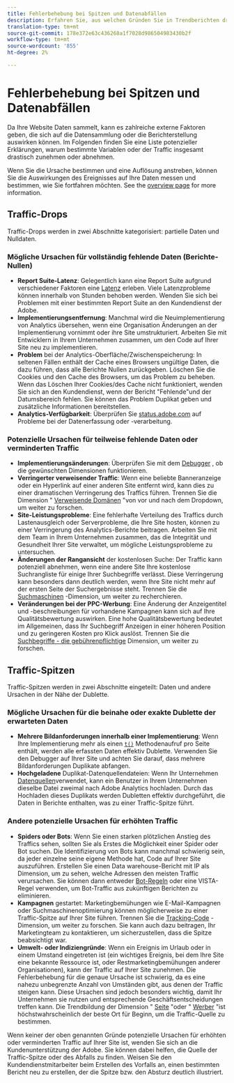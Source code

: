 ```yaml
---
title: Fehlerbehebung bei Spitzen und Datenabfällen
description: Erfahren Sie, aus welchen Gründen Sie in Trendberichten dramatische Steigerungen oder Rückgänge feststellen können.
translation-type: tm+mt
source-git-commit: 178e372e63c436268a1f7028d986504983430b2f
workflow-type: tm+mt
source-wordcount: '855'
ht-degree: 2%

---
```



# Fehlerbehebung bei Spitzen und Datenabfällen

Da Ihre Website Daten sammelt, kann es zahlreiche externe Faktoren geben, die sich auf die Datensammlung oder die Berichterstellung auswirken können. Im Folgenden finden Sie eine Liste potenzieller Erklärungen, warum bestimmte Variablen oder der Traffic insgesamt drastisch zunehmen oder abnehmen.

Wenn Sie die Ursache bestimmen und eine Auflösung anstreben, können Sie die Auswirkungen des Ereignisses auf Ihre Daten messen und bestimmen, wie Sie fortfahren möchten. See the [overview page](overview.md) for more information.

## Traffic-Drops

Traffic-Drops werden in zwei Abschnitte kategorisiert: partielle Daten und Nulldaten.

### Mögliche Ursachen für vollständig fehlende Daten (Berichte-Nullen)

* **Report Suite-Latenz**: Gelegentlich kann eine Report Suite aufgrund verschiedener Faktoren eine [Latenz](../latency.md) erleben. Viele Latenzprobleme können innerhalb von Stunden behoben werden. Wenden Sie sich bei Problemen mit einer bestimmten Report Suite an den Kundendienst der Adobe.
* **Implementierungsentfernung**: Manchmal wird die Neuimplementierung von Analytics übersehen, wenn eine Organisation Änderungen an der Implementierung vornimmt oder ihre Site umstrukturiert. Arbeiten Sie mit Entwicklern in Ihrem Unternehmen zusammen, um den Code auf Ihrer Site neu zu implementieren.
* **Problem** bei der Analytics-Oberfläche/Zwischenspeicherung: In seltenen Fällen enthält der Cache eines Browsers ungültige Daten, die dazu führen, dass alle Berichte Nullen zurückgeben. Löschen Sie die Cookies und den Cache des Browsers, um das Problem zu beheben. Wenn das Löschen Ihrer Cookies/des Cache nicht funktioniert, wenden Sie sich an den Kundendienst, wenn der Bericht &quot;Fehlende&quot;und der Datumsbereich fehlen. Sie können das Problem Duplikat geben und zusätzliche Informationen bereitstellen.
* **Analytics-Verfügbarkeit**: Überprüfen Sie [status.adobe.com](https://status.adobe.com/products/1173/) auf Probleme bei der Datenerfassung oder -verarbeitung.

### Potenzielle Ursachen für teilweise fehlende Daten oder verminderten Traffic

* **Implementierungsänderungen**: Überprüfen Sie mit dem [Debugger](/help/implement/validate/debugger.md) , ob die gewünschten Dimensionen funktionieren.
* **Verringerter verweisender Traffic**: Wenn eine beliebte Banneranzeige oder ein Hyperlink auf einer anderen Site entfernt wird, kann dies zu einer dramatischen Verringerung des Traffics führen. Trennen Sie die Dimension &quot; [Verweisende Domänen](/help/components/dimensions/referring-domain.md) &quot;von vor und nach dem Dropdown, um weiter zu forschen.
* **Site-Leistungsprobleme**: Eine fehlerhafte Verteilung des Traffics durch Lastenausgleich oder Serverprobleme, die Ihre Site hosten, können zu einer Verringerung des Analytics-Berichte beitragen. Arbeiten Sie mit dem Team in Ihrem Unternehmen zusammen, das die Integrität und Gesundheit Ihrer Site verwaltet, um mögliche Leistungsprobleme zu untersuchen.
* **Änderungen der Rangansicht** der kostenlosen Suche: Der Traffic kann potenziell abnehmen, wenn eine andere Site Ihre kostenlose Suchrangliste für einige Ihrer Suchbegriffe verlässt. Diese Verringerung kann besonders dann deutlich werden, wenn Ihre Site nicht mehr auf der ersten Seite der Suchergebnisse steht. Trennen Sie die [Suchmaschinen](/help/components/dimensions/search-engine.md) -Dimension, um weiter zu recherchieren.
* **Veränderungen bei der PPC-Werbung**: Eine Änderung der Anzeigentitel und -beschreibungen für vorhandene Kampagnen kann sich auf Ihre Qualitätsbewertung auswirken. Eine hohe Qualitätsbewertung bedeutet im Allgemeinen, dass Ihr Suchbegriff Anzeigen in einer höheren Position und zu geringeren Kosten pro Klick auslöst. Trennen Sie die [Suchbegriffe - die gebührenpflichtige](/help/components/dimensions/search-keyword.md) Dimension, um weiter zu forschen.

## Traffic-Spitzen

Traffic-Spitzen werden in zwei Abschnitte eingeteilt: Daten und andere Ursachen in der Nähe der Dublette.

### Mögliche Ursachen für die beinahe oder exakte Dublette der erwarteten Daten

* **Mehrere Bildanforderungen innerhalb einer Implementierung**: Wenn Ihre Implementierung mehr als einen [`t()`](/help/implement/vars/functions/t-method.md) Methodenaufruf pro Seite enthält, werden alle erfassten Daten effektiv Dublette. Verwenden Sie den Debugger auf Ihrer Site und achten Sie darauf, dass mehrere Bildanforderungen Duplikate abfangen.
* **Hochgeladene** Duplikat-Datenquellendateien: Wenn Ihr Unternehmen [Datenquellen](/help/import/c-data-sources/datasrc-home.md)verwendet, kann ein Benutzer in Ihrem Unternehmen dieselbe Datei zweimal nach Adobe Analytics hochladen. Durch das Hochladen dieses Duplikats werden Dubletten effektiv durchgeführt, die Daten in Berichte enthalten, was zu einer Traffic-Spitze führt.

### Andere potenzielle Ursachen für erhöhten Traffic

* **Spiders oder Bots**: Wenn Sie einen starken plötzlichen Anstieg des Traffics sehen, sollten Sie als Erstes die Möglichkeit einer Spider oder Bot suchen. Die Identifizierung von Bots kann manchmal schwierig sein, da jeder einzelne seine eigene Methode hat, Code auf Ihrer Site auszuführen. Erstellen Sie einen Data warehouse-Bericht mit IP als Dimension, um zu sehen, welche Adressen den meisten Traffic verursachen. Sie können dann entweder [Bot-Regeln](/help/admin/admin/bot-removal/bot-rules.md) oder eine VISTA-Regel verwenden, um Bot-Traffic aus zukünftigen Berichten zu eliminieren.
* **Kampagnen** gestartet: Marketingbemühungen wie E-Mail-Kampagnen oder Suchmaschinenoptimierung können möglicherweise zu einer Traffic-Spitze auf Ihrer Site führen. Trennen Sie die [Tracking-Code](/help/components/dimensions/tracking-code.md) -Dimension, um weiter zu forschen. Sie kann auch dazu beitragen, Ihr Marketingteam zu kontaktieren, um sicherzustellen, dass die Spitze beabsichtigt war.
* **Umwelt- oder Indiziengründe**: Wenn ein Ereignis im Urlaub oder in einem Umstand eingetreten ist (ein wichtiges Ereignis, bei dem Ihre Site eine bekannte Ressource ist, oder Restmarketingbemühungen anderer Organisationen), kann der Traffic auf Ihrer Site zunehmen. Die Fehlerbehebung für die genaue Ursache ist schwierig, da es eine nahezu unbegrenzte Anzahl von Umständen gibt, aus denen der Traffic steigen kann. Diese Ursachen sind jedoch besonders wichtig, damit Ihr Unternehmen sie nutzen und entsprechende Geschäftsentscheidungen treffen kann. Die Trendbildung der Dimension &quot; [Seite](/help/components/dimensions/page.md) &quot;oder &quot; [Werber](/help/components/dimensions/referrer.md) &quot;ist höchstwahrscheinlich der beste Ort für Beginn, um die Traffic-Quelle zu bestimmen.

Wenn keiner der oben genannten Gründe potenzielle Ursachen für erhöhten oder verminderten Traffic auf Ihrer Site ist, wenden Sie sich an die Kundenunterstützung der Adobe. Sie können dabei helfen, die Quelle der Traffic-Spitze oder des Abfalls zu finden. Weisen Sie den Kundendienstmitarbeiter beim Erstellen des Vorfalls an, einen bestimmten Bericht neu zu erstellen, der die Spitze bzw. den Absturz deutlich illustriert.
